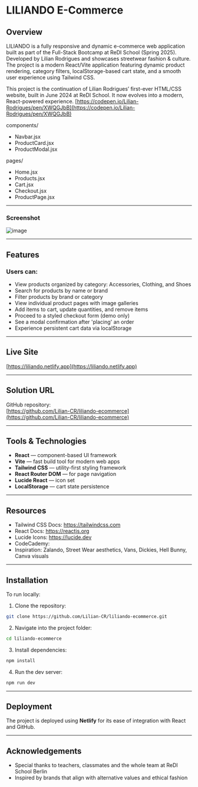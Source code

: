 # LILIANDO E-Commerce

## Overview
LILIANDO is a fully responsive and dynamic e-commerce web application built as part of the Full-Stack Bootcamp at ReDI School (Spring 2025). Developed by Lilian Rodrigues and showcases streetwear fashion & culture. The project is a modern React/Vite application featuring dynamic product rendering, category filters, localStorage-based cart state, and a smooth user experience using Tailwind CSS.

This project is the continuation of Lilian Rodrigues’ first-ever HTML/CSS website, built in June 2024 at ReDI School. It now evolves into a modern, React-powered experience.
[https://codepen.io/Lilian-Rodrigues/pen/XWQGJbB](https://codepen.io/Lilian-Rodrigues/pen/XWQGJbB)

components/
  - Navbar.jsx
  - ProductCard.jsx
  - ProductModal.jsx

pages/
  - Home.jsx
  - Products.jsx
  - Cart.jsx
  - Checkout.jsx
  - ProductPage.jsx


---
### Screenshot
![image](https://github.com/user-attachments/assets/7b3d4307-9531-404f-9557-dbb7c7eedc3c)

---

## Features

### Users can:
- View products organized by category: Accessories, Clothing, and Shoes
- Search for products by name or brand
- Filter products by brand or category
- View individual product pages with image galleries
- Add items to cart, update quantities, and remove items
- Proceed to a styled checkout form (demo only)
- See a modal confirmation after 'placing' an order
- Experience persistent cart data via localStorage

---

## Live Site  
[https://liliando.netlify.app](https://liliando.netlify.app) 

---

## Solution URL
GitHub repository:  
[https://github.com/Lilian-CR/liliando-ecommerce](https://github.com/Lilian-CR/liliando-ecommerce) 

---

## Tools & Technologies
- **React** — component-based UI framework
- **Vite** — fast build tool for modern web apps
- **Tailwind CSS** — utility-first styling framework
- **React Router DOM** — for page navigation
- **Lucide React** — icon set
- **LocalStorage** — cart state persistence

---

## Resources
- Tailwind CSS Docs: https://tailwindcss.com
- React Docs: https://reactjs.org
- Lucide Icons: https://lucide.dev
- CodeCademy:
- Inspiration: Zalando, Street Wear aesthetics, Vans, Dickies, Hell Bunny, Canva visuals

---

## Installation

To run locally:
1. Clone the repository:
```bash
git clone https://github.com/Lilian-CR/liliando-ecommerce.git
```
2. Navigate into the project folder:
```bash
cd liliando-ecommerce
```
3. Install dependencies:
```bash
npm install
```
4. Run the dev server:
```bash
npm run dev
```

---

## Deployment
The project is deployed using **Netlify** for its ease of integration with React and GitHub. 

---

## Acknowledgements
- Special thanks to teachers, classmates and the whole team at ReDI School Berlin
- Inspired by brands that align with alternative values and ethical fashion
